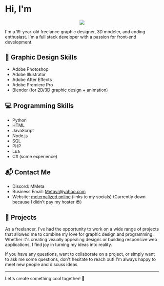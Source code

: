 # Hi, I'm
<p align="center">
  <img src="DC_Banner.gif" />
</p>

I'm a 19-year-old freelance graphic designer, 3D modeler, and coding enthusiast. I'm a full stack developer with a passion for front-end development.

## 🎨 Graphic Design Skills

- Adobe Photoshop
- Adobe Illustrator
- Adobe After Effects
- Adobe Premiere Pro
- Blender (for 2D/3D graphic design + animation)

## 💻 Programming Skills

- Python
- HTML
- JavaScript
- Node.js
- SQL
- PHP
- Lua
- C# (some experience)

## 📬 Contact Me

- Discord: MMeta
- Business Email: Metavr@yahoo.com
- ~~Website: [meternalized.online](https://www.meternalized.online) (links to my socials)~~ (Currently down because I didn't pay my hoster 😍)

## 🚀 Projects

As a freelancer, I've had the opportunity to work on a wide range of projects that allowed me to combine my love for graphic design and programming. Whether it's creating visually appealing designs or building responsive web applications, I find joy in turning my ideas into reality.

If you have any questions, want to collaborate on a project, or simply want to ask me some questions, don't hesitate to reach out! I'm always happy to meet new people and discuss ideas.

---

Let's create something cool together! 🙌
